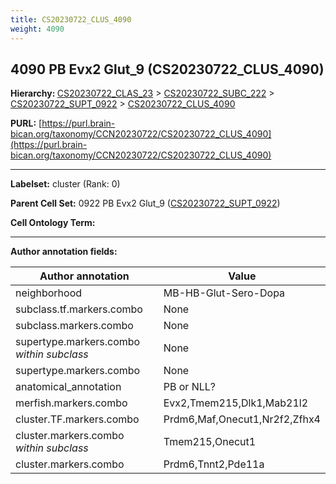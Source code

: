 ```yaml
---
title: CS20230722_CLUS_4090
weight: 4090
---
```

## 4090 PB Evx2 Glut_9 (CS20230722_CLUS_4090)
<b>Hierarchy: </b>
[CS20230722_CLAS_23](../CS20230722_CLAS_23) >
[CS20230722_SUBC_222](../CS20230722_SUBC_222) >
[CS20230722_SUPT_0922](../CS20230722_SUPT_0922) >
[CS20230722_CLUS_4090](../CS20230722_CLUS_4090)

**PURL:** [https://purl.brain-bican.org/taxonomy/CCN20230722/CS20230722_CLUS_4090](https://purl.brain-bican.org/taxonomy/CCN20230722/CS20230722_CLUS_4090)

---


**Labelset:** cluster (Rank: 0)

**Parent Cell Set:** 0922 PB Evx2 Glut_9 ([CS20230722_SUPT_0922](../CS20230722_SUPT_0922))



**Cell Ontology Term:** 

[MARKER GENES.]: #


---

[TRANSFERRED ANNOTATIONS.]: #


[AUTHOR ANNOTATION FIELDS.]: #


**Author annotation fields:**

| Author annotation | Value |
|-------------------|-------|
|neighborhood|MB-HB-Glut-Sero-Dopa|
|subclass.tf.markers.combo|None|
|subclass.markers.combo|None|
|supertype.markers.combo _within subclass_|None|
|supertype.markers.combo|None|
|anatomical_annotation|PB or NLL?|
|merfish.markers.combo|Evx2,Tmem215,Dlk1,Mab21l2|
|cluster.TF.markers.combo|Prdm6,Maf,Onecut1,Nr2f2,Zfhx4|
|cluster.markers.combo _within subclass_|Tmem215,Onecut1|
|cluster.markers.combo|Prdm6,Tnnt2,Pde11a|
